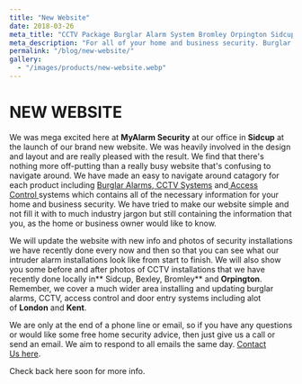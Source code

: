 ```yaml
---
title: "New Website"
date: 2018-03-26
meta_title: "CCTV Package Burglar Alarm System Bromley Orpington Sidcup - MyAlarm Security"
meta_description: "For all of your home and business security. Burglar Alarm Servicing, Burglar Alarm Installation, Alarm Battery and CCTV. Call 020 8302 4065 or email us."
permalink: "/blog/new-website/"
gallery:
  - "/images/products/new-website.webp"
---
```


# NEW WEBSITE

We was mega excited here at **MyAlarm Security** at our office in **Sidcup** at the launch of our brand new website. We was heavily involved in the design and layout and are really pleased with the result. We find that there\'s nothing more off-putting than a really busy website that\'s confusing to navigate around. We have made an easy to navigate around catagory for each product including [Burglar Alarms](/categories/burglar-alarms/),[ CCTV Systems](/categories/cctv/) and[ Access Control ](/categories/access-control/)systems which contains all of the necessary information for your home and business security. We have tried to make our website simple and not fill it with to much industry jargon but still containing the information that you, as the home or business owner would like to know.

We will update the website with new info and photos of security installations we have recently done every now and then so that you can see what our intruder alarm installations look like from start to finish. We will also show you some before and after photos of CCTV installations that we have recently done locally in** Sidcup, Bexley, Bromley** and **Orpington**. Remember, we cover a much wider area installing and updating burglar alarms, CCTV, access control and door entry systems including alot of **London** and **Kent**.

We are only at the end of a phone line or email, so if you have any questions or would like some free home security advice, then just give us a call or send an email. We aim to respond to all emails the same day. [Contact Us here](/contact/).

Check back here soon for more info.
